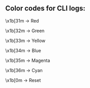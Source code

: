 ## Color codes for CLI logs:

\x1b[31m → Red

\x1b[32m → Green

\x1b[33m → Yellow

\x1b[34m → Blue

\x1b[35m → Magenta

\x1b[36m → Cyan

\x1b[0m → Reset